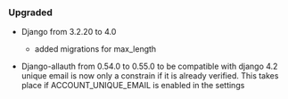 ### Upgraded

- Django from 3.2.20 to 4.0
  - added migrations for max_length

- Django-allauth from 0.54.0 to 0.55.0 to be compatible with django 4.2
  unique email is now only a constrain if it is already verified.
  This takes place if ACCOUNT_UNIQUE_EMAIL is enabled in the settings
